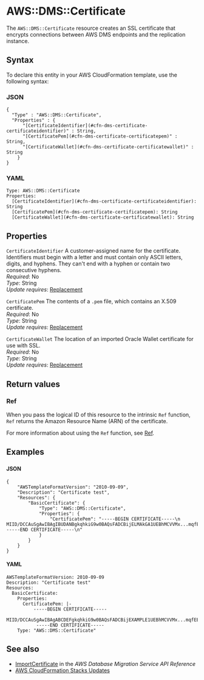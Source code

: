 # AWS::DMS::Certificate<a name="aws-resource-dms-certificate"></a>

The `AWS::DMS::Certificate` resource creates an SSL certificate that encrypts connections between AWS DMS endpoints and the replication instance\.

## Syntax<a name="aws-resource-dms-certificate-syntax"></a>

To declare this entity in your AWS CloudFormation template, use the following syntax:

### JSON<a name="aws-resource-dms-certificate-syntax.json"></a>

```
{
  "Type" : "AWS::DMS::Certificate",
  "Properties" : {
      "[CertificateIdentifier](#cfn-dms-certificate-certificateidentifier)" : String,
      "[CertificatePem](#cfn-dms-certificate-certificatepem)" : String,
      "[CertificateWallet](#cfn-dms-certificate-certificatewallet)" : String
    }
}
```

### YAML<a name="aws-resource-dms-certificate-syntax.yaml"></a>

```
Type: AWS::DMS::Certificate
Properties: 
  [CertificateIdentifier](#cfn-dms-certificate-certificateidentifier): String
  [CertificatePem](#cfn-dms-certificate-certificatepem): String
  [CertificateWallet](#cfn-dms-certificate-certificatewallet): String
```

## Properties<a name="aws-resource-dms-certificate-properties"></a>

`CertificateIdentifier`  <a name="cfn-dms-certificate-certificateidentifier"></a>
A customer\-assigned name for the certificate\. Identifiers must begin with a letter and must contain only ASCII letters, digits, and hyphens\. They can't end with a hyphen or contain two consecutive hyphens\.  
*Required*: No  
*Type*: String  
*Update requires*: [Replacement](https://docs.aws.amazon.com/AWSCloudFormation/latest/UserGuide/using-cfn-updating-stacks-update-behaviors.html#update-replacement)

`CertificatePem`  <a name="cfn-dms-certificate-certificatepem"></a>
The contents of a `.pem` file, which contains an X\.509 certificate\.  
*Required*: No  
*Type*: String  
*Update requires*: [Replacement](https://docs.aws.amazon.com/AWSCloudFormation/latest/UserGuide/using-cfn-updating-stacks-update-behaviors.html#update-replacement)

`CertificateWallet`  <a name="cfn-dms-certificate-certificatewallet"></a>
The location of an imported Oracle Wallet certificate for use with SSL\.  
*Required*: No  
*Type*: String  
*Update requires*: [Replacement](https://docs.aws.amazon.com/AWSCloudFormation/latest/UserGuide/using-cfn-updating-stacks-update-behaviors.html#update-replacement)

## Return values<a name="aws-resource-dms-certificate-return-values"></a>

### Ref<a name="aws-resource-dms-certificate-return-values-ref"></a>

 When you pass the logical ID of this resource to the intrinsic `Ref` function, `Ref` returns the Amazon Resource Name \(ARN\) of the certificate\. 

For more information about using the `Ref` function, see [Ref](https://docs.aws.amazon.com/AWSCloudFormation/latest/UserGuide/intrinsic-function-reference-ref.html)\.

## Examples<a name="aws-resource-dms-certificate--examples"></a>



### <a name="aws-resource-dms-certificate--examples--"></a>

#### JSON<a name="aws-resource-dms-certificate--examples----json"></a>

```
{
    "AWSTemplateFormatVersion": "2010-09-09",
    "Description": "Certificate test",
    "Resources": {
        "BasicCertificate": {
            "Type": "AWS::DMS::Certificate",
            "Properties": {
                "CertificatePem": "-----BEGIN CERTIFICATE-----\n MIID/DCCAuSgAwIBAgIBUDANBgkqhkiG9w0BAQsFADCBijELMAkGA1UEBhMCVVMx...mqfEEuC7uUoPofXdBp2ObQ==\n -----END CERTIFICATE-----\n"
            }
        }
    }
}
```

#### YAML<a name="aws-resource-dms-certificate--examples----yaml"></a>

```
AWSTemplateFormatVersion: 2010-09-09
Description: "Certificate test"
Resources: 
  BasicCertificate: 
    Properties: 
      CertificatePem: |-
          -----BEGIN CERTIFICATE-----
           MIID/DCCAuSgAwIBAgABCDEFgkqhkiG9w0BAQsFADCBijEXAMPLE1UEBhMCVVMx...mqfEEuC7uUoPofXdBp2ObQ==
           -----END CERTIFICATE-----
    Type: "AWS::DMS::Certificate"
```

## See also<a name="aws-resource-dms-certificate--seealso"></a>
+  [ImportCertificate](https://docs.aws.amazon.com/dms/latest/APIReference/API_ImportCertificate.html) in the *AWS Database Migration Service API Reference* 
+  [AWS CloudFormation Stacks Updates](https://docs.aws.amazon.com/AWSCloudFormation/latest/UserGuide/using-cfn-updating-stacks.html) 

